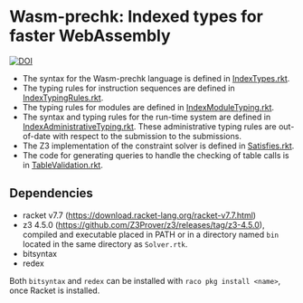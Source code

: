 # Wasm-prechk: Indexed types for faster WebAssembly

[![DOI](https://zenodo.org/badge/224305190.svg)](https://zenodo.org/badge/latestdoi/224305190)



- The syntax for the Wasm-prechk language is defined in [IndexTypes.rkt](IndexTypes.rkt).
- The typing rules for instruction sequences are defined in [IndexTypingRules.rkt](IndexTypingRules.rkt).
- The typing rules for modules are defined in [IndexModuleTyping.rkt](IndexModuleTyping.rkt).
- The syntax and typing rules for the run-time system are defined in [IndexAdministrativeTyping.rkt](IndexAdministrativeTyping.rkt).
  These administrative typing rules are out-of-date with respect to the submission to the submissions.
- The Z3 implementation of the constraint solver is defined in [Satisfies.rkt](Satisfies.rkt).
- The code for generating queries to handle the checking of table calls is in [TableValidation.rkt](TableValidation.rkt).

## Dependencies

* racket v7.7 (https://download.racket-lang.org/racket-v7.7.html)
* z3 4.5.0 (https://github.com/Z3Prover/z3/releases/tag/z3-4.5.0), compiled and
  executable placed in PATH or in a directory named `bin` located in the same
  directory as `Solver.rtk`.
* bitsyntax
* redex

Both `bitsyntax` and `redex` can be installed with `raco pkg install <name>`, once Racket is installed.
